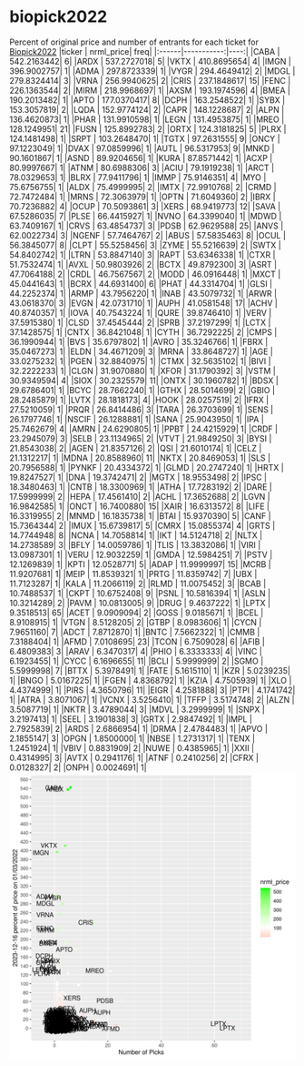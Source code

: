 # biopick2022
Percent of original price and number of entrants for each ticket for [Biopick2022](https://twitter.com/hashtag/Biopick2022)
|ticker |  nrml_price| freq|
|:------|-----------:|----:|
|CABA   | 542.2163442|    6|
|ARDX   | 537.2727018|    5|
|VKTX   | 410.8695654|    4|
|IMGN   | 396.9002757|    1|
|ADMA   | 297.8723339|    1|
|VYGR   | 294.4649412|    2|
|MDGL   | 279.8324414|    3|
|VRNA   | 256.9940625|    2|
|CRIS   | 237.1848617|   15|
|FENC   | 226.1363544|    2|
|MIRM   | 218.9968697|    1|
|AXSM   | 193.1974596|    4|
|BMEA   | 190.2013482|    1|
|APTO   | 177.0370417|    8|
|DCPH   | 163.2548522|    1|
|SYBX   | 153.3057819|    2|
|LQDA   | 152.9774124|    2|
|CAPR   | 148.1228687|    2|
|ALPN   | 136.4620873|    1|
|PHAR   | 131.9910598|    1|
|LEGN   | 131.4953875|    1|
|MREO   | 128.1249951|   21|
|FUSN   | 125.8992783|    2|
|ORTX   | 124.3181825|    5|
|PLRX   | 124.1481498|    1|
|SRPT   | 103.2648470|    1|
|TGTX   |  97.2631555|    9|
|ONCY   |  97.1223049|    1|
|DVAX   |  97.0859996|    1|
|AUTL   |  96.5317953|    9|
|MNKD   |  90.1601867|    1|
|ASND   |  89.9204656|    1|
|KURA   |  87.8571442|    1|
|ACXP   |  80.9997667|    1|
|ATNM   |  80.6988306|    3|
|ACIU   |  79.1919238|    1|
|ARCT   |  78.0329653|    1|
|BLRX   |  77.9411796|    1|
|IMMP   |  75.9146351|    4|
|MYO    |  75.6756755|    1|
|ALDX   |  75.4999995|    2|
|IMTX   |  72.9910768|    2|
|CRMD   |  72.7472484|    1|
|MRNS   |  72.3063979|    1|
|OPTN   |  71.6049360|    2|
|IBRX   |  70.7236882|    4|
|OCUP   |  70.5093861|    3|
|XERS   |  68.9419773|   12|
|SAVA   |  67.5286035|    7|
|PLSE   |  66.4415927|    1|
|NVNO   |  64.3399040|    1|
|MDWD   |  63.7409167|    1|
|CRVS   |  63.4854737|    3|
|PDSB   |  62.9629588|   25|
|ANVS   |  62.0022734|    3|
|NGENF  |  57.7464767|    2|
|ABUS   |  57.5835463|    8|
|OCUL   |  56.3845077|    8|
|CLPT   |  55.5258456|    3|
|ZYME   |  55.5216639|    2|
|SWTX   |  54.8402742|    1|
|LTRN   |  53.8847140|    3|
|RAPT   |  53.6346338|    1|
|CTXR   |  51.7532474|    1|
|AVXL   |  50.9803926|    2|
|BCTX   |  49.8792300|    3|
|ASRT   |  47.7064188|    2|
|CRDL   |  46.7567567|    2|
|MODD   |  46.0916448|    1|
|MXCT   |  45.0441643|    1|
|BCRX   |  44.6931400|    6|
|PHAT   |  44.3314704|    1|
|GLSI   |  44.2252374|    1|
|ARMP   |  43.7956220|    1|
|INAB   |  43.5079732|    1|
|ARWR   |  43.0618370|    3|
|EVGN   |  42.0731710|    1|
|AUPH   |  41.0581548|   17|
|ACHV   |  40.8740357|    1|
|IOVA   |  40.7543224|    1|
|QURE   |  39.8746410|    1|
|VERV   |  37.5915380|    1|
|CLSD   |  37.4545444|    2|
|SPRB   |  37.2197299|    1|
|LCTX   |  37.1428575|    1|
|CNTX   |  36.8421048|    1|
|CYTH   |  36.7292225|    2|
|CMPS   |  36.1990944|    1|
|BVS    |  35.6797802|    1|
|AVRO   |  35.3246766|    1|
|FBRX   |  35.0467273|    1|
|ELDN   |  34.4671209|    3|
|MRNA   |  33.8648727|    1|
|AGE    |  33.0275232|    1|
|PGEN   |  32.8840975|    1|
|CTMX   |  32.5635102|    1|
|BIVI   |  32.2222233|    1|
|CLGN   |  31.9070880|    1|
|XFOR   |  31.1790392|    3|
|VSTM   |  30.9349594|    4|
|SIOX   |  30.2325579|   11|
|ONTX   |  30.1960782|    1|
|BDSX   |  29.6786401|    1|
|BCYC   |  28.7662240|    1|
|GTHX   |  28.5014699|    2|
|GBIO   |  28.2485879|    1|
|LVTX   |  28.1818173|    4|
|HOOK   |  28.0257519|    2|
|IFRX   |  27.5210059|    1|
|PRQR   |  26.8414486|    3|
|TARA   |  26.3703699|    1|
|SENS   |  26.1797746|    1|
|NSCIF  |  26.1288881|    1|
|SANA   |  25.9043950|    1|
|IPA    |  25.7462679|    4|
|AMRN   |  24.6290805|    1|
|PPBT   |  24.4215929|    1|
|CRDF   |  23.2945079|    3|
|SELB   |  23.1134965|    2|
|VTVT   |  21.9849250|    3|
|BYSI   |  21.8543038|    2|
|AGEN   |  21.8357126|    2|
|QSI    |  21.6010174|    1|
|CELZ   |  21.1312217|    1|
|MDNA   |  20.8588960|   11|
|NKTX   |  20.8469053|    1|
|SLS    |  20.7956588|    1|
|PYNKF  |  20.4334372|    1|
|GLMD   |  20.2747240|    1|
|HRTX   |  19.8247527|    1|
|DNA    |  19.3742471|    2|
|MGTX   |  18.9553498|    2|
|IPSC   |  18.3480463|    1|
|CNTB   |  18.3300969|    1|
|ATHA   |  17.7283192|    2|
|DARE   |  17.5999999|    2|
|HEPA   |  17.4561410|    2|
|ACHL   |  17.3652688|    2|
|LGVN   |  16.9842585|    1|
|ONCT   |  16.7400880|   15|
|XAIR   |  16.6313572|    8|
|LIFE   |  16.3319955|    2|
|MNMD   |  16.1835738|    1|
|BTAI   |  15.9370390|    5|
|CANF   |  15.7364344|    2|
|IMUX   |  15.6739817|    5|
|CMRX   |  15.0855374|    4|
|GRTS   |  14.7744948|    8|
|NCNA   |  14.7058814|    1|
|IKT    |  14.5124718|    2|
|NLTX   |  14.2738589|    3|
|BFLY   |  14.0059786|    1|
|TLIS   |  13.3832086|    1|
|VIRI   |  13.0987301|    1|
|VERU   |  12.9032259|    1|
|GMDA   |  12.5984251|    7|
|PSTV   |  12.1269839|    1|
|KPTI   |  12.0528771|    5|
|ADAP   |  11.9999997|   15|
|MCRB   |  11.9207681|    1|
|MEIP   |  11.8539321|    1|
|PRTG   |  11.8359742|    7|
|UBX    |  11.7123287|    1|
|KALA   |  11.2066119|    2|
|RLMD   |  11.0075452|    3|
|BCAB   |  10.7488537|    1|
|CKPT   |  10.6752408|    9|
|PSNL   |  10.5816394|    1|
|ASLN   |  10.3214289|    2|
|PAVM   |  10.0813005|    9|
|DRUG   |   9.4637222|    1|
|LPTX   |   9.3518513|   65|
|ACET   |   9.0909094|    2|
|GOSS   |   9.0185671|    1|
|BCEL   |   8.9108915|    1|
|VTGN   |   8.5128205|    2|
|GTBP   |   8.0983606|    1|
|CYCN   |   7.9651160|    7|
|ADCT   |   7.8712870|    1|
|BNTC   |   7.5662322|    1|
|CMMB   |   7.3188404|    1|
|AFMD   |   7.0108695|   23|
|TCON   |   6.7509028|    6|
|AFIB   |   6.4809383|    3|
|ARAV   |   6.3470317|    4|
|PHIO   |   6.3333333|    4|
|VINC   |   6.1923455|    1|
|CYCC   |   6.1696655|   11|
|BCLI   |   5.9999999|    2|
|SGMO   |   5.5999998|    7|
|BTTX   |   5.3978491|    1|
|FATE   |   5.1615110|    1|
|KZR    |   5.0239235|    1|
|BNGO   |   5.0167225|    1|
|FGEN   |   4.8368792|    1|
|KZIA   |   4.7505939|    1|
|XLO    |   4.4374999|    1|
|PIRS   |   4.3650796|   11|
|EIGR   |   4.2581888|    3|
|PTPI   |   4.1741742|    1|
|ATRA   |   3.8071067|    1|
|VCNX   |   3.5256410|    1|
|TFFP   |   3.5174748|    2|
|ALZN   |   3.5087719|    1|
|NKTR   |   3.4789044|    3|
|MDVL   |   3.2999999|    1|
|SNPX   |   3.2197413|    1|
|SEEL   |   3.1901838|    3|
|GRTX   |   2.9847492|    1|
|IMPL   |   2.7925839|    2|
|ARDS   |   2.6866954|    1|
|DRMA   |   2.4784483|    1|
|APVO   |   2.1855147|    3|
|OPGN   |   1.8500000|    1|
|NBSE   |   1.2731317|    1|
|TENX   |   1.2451924|    1|
|VBIV   |   0.8831909|    2|
|NUWE   |   0.4385965|    1|
|XXII   |   0.4314995|    3|
|AVTX   |   0.2941176|    1|
|ATNF   |   0.2410256|    2|
|CFRX   |   0.0128327|    2|
|ONPH   |   0.0024691|    1|
![retvspicks](biopicks.png?raw=true)
